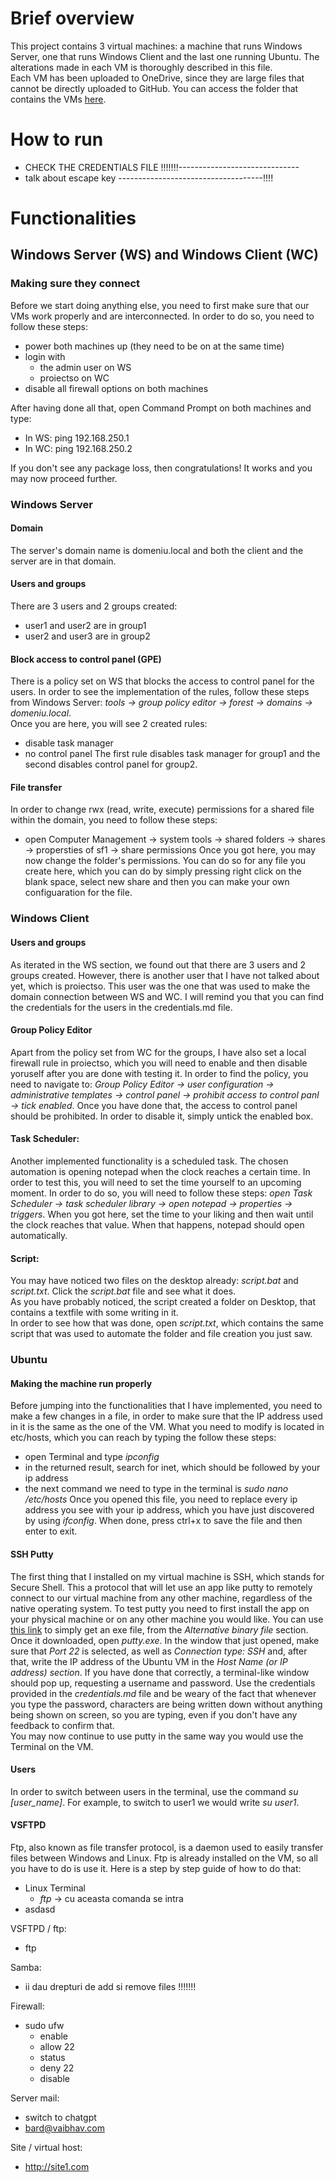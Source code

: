 # Brief overview
This project contains 3 virtual machines: a machine that runs Windows Server, one that runs Windows Client and the last one running Ubuntu. The alterations made in each VM is thoroughly described in this file. <br/>
Each VM has been uploaded to OneDrive, since they are large files that cannot be directly uploaded to GitHub. You can access the folder that contains the VMs [here](https://1drv.ms/f/s!AiJja_jxQJ8ggcEzTFktyAXqb-zKIA?e=uXwwhq).<br/>


# How to run
- CHECK THE CREDENTIALS FILE !!!!!!!------------------------------
- talk about escape key ------------------------------------!!!!


# Functionalities

## Windows Server (WS) and Windows Client (WC)

### Making sure they connect
Before we start doing anything else, you need to first make sure that our VMs work properly and are interconnected. In order to do so, you need to follow these steps:
- power both machines up (they need to be on at the same time)
- login with
	- the admin user on WS
 	- proiectso on WC
- disable all firewall options on both machines

After having done all that, open Command Prompt on both machines and type:
- In WS: ping 192.168.250.1
- In WC: ping 192.168.250.2

If you don't see any package loss, then congratulations! It works and you may now proceed further.


### Windows Server

#### Domain
The server's domain name is domeniu.local and both the client and the server are in that domain.

#### Users and groups
There are 3 users and 2 groups created:
- user1 and user2 are in group1
- user2 and user3 are in group2

#### Block access to control panel (GPE)
There is a policy set on WS that blocks the access to control panel for the users. In order to see the implementation of the rules, follow these steps from Windows Server: *tools -> group policy editor -> forest -> domains -> domeniu.local*. <br/>
Once you are here, you will see 2 created rules:
- disable task manager
- no control panel
The first rule disables task manager for group1 and the second disables control panel for group2.

#### File transfer
In order to change rwx (read, write, execute) permissions for a shared file within the domain, you need to follow these steps: 
- open Computer Management -> system tools -> shared folders -> shares -> propersties of sf1 -> share permissions
Once you got here, you may now change the folder's permissions. You can do so for any file you create here, which you can do by simply pressing right click on the blank space, select new share and then you can make your own configuaration for the file.


### Windows Client
#### Users and groups
As iterated in the WS section, we found out that there are 3 users and 2 groups created. However, there is another user that I have not talked about yet, which is proiectso. This user was the one that was used to make the domain connection between WS and WC. I will remind you that you can find the credentials for the users in the credentials.md file. 

#### Group Policy Editor
Apart from the policy set from WC for the groups, I have also set a local firewall rule in proiectso, which you will need to enable and then disable yoruself after you are done with testing it. In order to find the policy, you need to navigate to: *Group Policy Editor -> user configuration -> administrative templates -> control panel -> prohibit access to control panl -> tick enabled*. Once you have done that, the access to control panel should be prohibited. In order to disable it, simply untick the enabled box.

#### Task Scheduler:
Another implemented functionality is a scheduled task. The chosen automation is opening notepad when the clock reaches a certain time. In order to test this, you will need to set the time yourself to an upcoming moment.
In order to do so, you will need to follow these steps: *open Task Scheduler -> task scheduler library -> open notepad -> properties -> triggers*. When you got here, set the time to your liking and then wait until the clock reaches that value. When that happens, notepad should open automatically.

#### Script:
You may have noticed two files on the desktop already: *script.bat* and *script.txt*. Click the *script.bat* file and see what it does. <br/>
As you have probably noticed, the script created a folder on Desktop, that contains a textfile with some writing in it. 
<br/>In order to see how that was done, open *script.txt*, which contains the same script that was used to automate the folder and file creation you just saw.


### Ubuntu
#### Making the machine run properly
Before jumping into the functionalities that I have implemented, you need to make a few changes in a file, in order to make sure that the IP address used in it is the same as the one of the VM. What you need to modify is located in etc/hosts, which you can reach by typing the follow these steps: 
- open Terminal and type *ipconfig*
- in the returned result, search for inet, which should be followed by your ip address
- the next command we need to type in the terminal is *sudo nano /etc/hosts*
Once you opened this file, you need to replace every ip address you see with your ip address, which you have just discovered by using *ifconfig*. When done, press ctrl+x to save the file and then enter to exit.

#### SSH Putty
The first thing that I installed on my virtual machine is SSH, which stands for Secure Shell. This a protocol that will let use an app like putty to remotely connect to our virtual machine from any other machine, regardless of the native operating system. To test putty you need to first install the app on your physical machine or on any other machine you would like. You can use [this link](https://www.chiark.greenend.org.uk/~sgtatham/putty/latest.html) to simply get an exe file, from the *Alternative binary file* section.<br/>
Once it downloaded, open *putty.exe*. In the window that just opened, make sure that *Port 22* is selected, as well as *Connection type: SSH* and, after that, write the IP address of the Ubuntu VM in the *Host Name (or IP address) section*. If you have done that correctly, a terminal-like window should pop up, requesting a username and password. Use the credentials provided in the *credentials.md* file and be weary of the fact that whenever you type the password, characters are being written down without anything being shown on screen, so you are typing, even if you don't have any feedback to confirm that.<br/>
You may now continue to use putty in the same way you would use the Terminal on the VM.

#### Users
In order to switch between users in the terminal, use the command *su [user_name]*. For example, to switch to user1 we would write *su user1*.

#### VSFTPD
Ftp, also known as file transfer protocol, is a daemon used to easily transfer files between Windows and Linux. Ftp is already installed on the VM, so all you have to do is use it. Here is a step by step guide of how to do that:
- Linux Terminal
	-  *ftp* <span color="grey">-> cu aceasta comanda se intra <span/>
 - asdasd


VSFTPD / ftp:
- ftp 

Samba:
- ii dau drepturi de add si remove files !!!!!!!

Firewall:
- sudo ufw
	- enable
	- allow 22
	- status
	- deny 22
	- disable

Server mail:
- switch to chatgpt
- bard@vaibhav.com

Site / virtual host:
- http://site1.com
